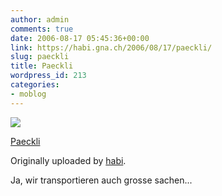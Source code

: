 ```yaml
---
author: admin
comments: true
date: 2006-08-17 05:45:36+00:00
link: https://habi.gna.ch/2006/08/17/paeckli/
slug: paeckli
title: Paeckli
wordpress_id: 213
categories:
- moblog
---
```



 [![](https://static.flickr.com/82/217454509_9d3e8a9374_m.jpg)](https://www.flickr.com/photos/habi/217454509/)
   

 
  [Paeckli](https://www.flickr.com/photos/habi/217454509/)
    

  Originally uploaded by [habi](https://www.flickr.com/people/habi/).
 



Ja, wir transportieren auch grosse sachen...
  

